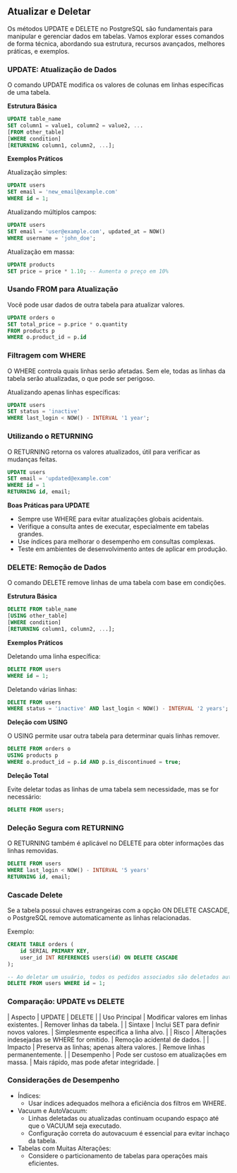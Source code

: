 ## Atualizar e Deletar

Os métodos UPDATE e DELETE no PostgreSQL são fundamentais para manipular e gerenciar dados em tabelas. Vamos explorar esses comandos de forma técnica, abordando sua estrutura, recursos avançados, melhores práticas, e exemplos.

### UPDATE: Atualização de Dados

O comando UPDATE modifica os valores de colunas em linhas específicas de uma tabela.

**Estrutura Básica**

```sql
UPDATE table_name
SET column1 = value1, column2 = value2, ...
[FROM other_table]
[WHERE condition]
[RETURNING column1, column2, ...];
```

**Exemplos Práticos**

Atualização simples:

```sql
UPDATE users
SET email = 'new_email@example.com'
WHERE id = 1;
```

Atualizando múltiplos campos:

```sql
UPDATE users
SET email = 'user@example.com', updated_at = NOW()
WHERE username = 'john_doe';
```

Atualização em massa:

```sql
UPDATE products
SET price = price * 1.10; -- Aumenta o preço em 10%
```

### Usando FROM para Atualização

Você pode usar dados de outra tabela para atualizar valores.

```sql
UPDATE orders o
SET total_price = p.price * o.quantity
FROM products p
WHERE o.product_id = p.id
```

### Filtragem com WHERE

O WHERE controla quais linhas serão afetadas. Sem ele, todas as linhas da tabela serão atualizadas, o que pode ser perigoso.

Atualizando apenas linhas específicas:

```sql
UPDATE users
SET status = 'inactive'
WHERE last_login < NOW() - INTERVAL '1 year';
```

### Utilizando o RETURNING

O RETURNING retorna os valores atualizados, útil para verificar as mudanças feitas.

```sql
UPDATE users
SET email = 'updated@example.com'
WHERE id = 1
RETURNING id, email;
```

**Boas Práticas para UPDATE**

* Sempre use WHERE para evitar atualizações globais acidentais.
* Verifique a consulta antes de executar, especialmente em tabelas grandes.
* Use índices para melhorar o desempenho em consultas complexas.
* Teste em ambientes de desenvolvimento antes de aplicar em produção.

### DELETE: Remoção de Dados

O comando DELETE remove linhas de uma tabela com base em condições.

**Estrutura Básica**

```sql
DELETE FROM table_name
[USING other_table]
[WHERE condition]
[RETURNING column1, column2, ...];
```

**Exemplos Práticos**

Deletando uma linha específica:

```sql
DELETE FROM users
WHERE id = 1;
```

Deletando várias linhas:

```sql
DELETE FROM users
WHERE status = 'inactive' AND last_login < NOW() - INTERVAL '2 years';
```

**Deleção com USING**

O USING permite usar outra tabela para determinar quais linhas remover.

```sql
DELETE FROM orders o
USING products p
WHERE o.product_id = p.id AND p.is_discontinued = true;
```

**Deleção Total**

Evite deletar todas as linhas de uma tabela sem necessidade, mas se for necessário:

```sql
DELETE FROM users;
```

### Deleção Segura com RETURNING

O RETURNING também é aplicável no DELETE para obter informações das linhas removidas.

```sql
DELETE FROM users
WHERE last_login < NOW() - INTERVAL '5 years'
RETURNING id, email;
```

### Cascade Delete

Se a tabela possui chaves estrangeiras com a opção ON DELETE CASCADE, o PostgreSQL remove automaticamente as linhas relacionadas.

Exemplo:

```sql
CREATE TABLE orders (
    id SERIAL PRIMARY KEY,
    user_id INT REFERENCES users(id) ON DELETE CASCADE
);

-- Ao deletar um usuário, todos os pedidos associados são deletados automaticamente:
DELETE FROM users WHERE id = 1;
```

### Comparação: UPDATE vs DELETE

| Aspecto | UPDATE | DELETE |
| Uso Principal | Modificar valores em linhas existentes. | Remover linhas da tabela. |
| Sintaxe | Inclui SET para definir novos valores. | Simplesmente especifica a linha alvo. |
| Risco | Alterações indesejadas se WHERE for omitido. | Remoção acidental de dados. |
| Impacto | Preserva as linhas; apenas altera valores. | Remove linhas permanentemente. |
| Desempenho | Pode ser custoso em atualizações em massa. | Mais rápido, mas pode afetar integridade. |

### Considerações de Desempenho

* Índices:
    * Usar índices adequados melhora a eficiência dos filtros em WHERE.
* Vacuum e AutoVacuum:
    * Linhas deletadas ou atualizadas continuam ocupando espaço até que o VACUUM seja executado.
    * Configuração correta do autovacuum é essencial para evitar inchaço da tabela.
* Tabelas com Muitas Alterações:
    * Considere o particionamento de tabelas para operações mais eficientes.